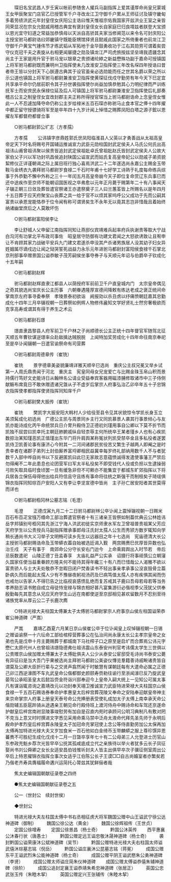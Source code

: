 <!-- { "loadSidebar": true } -->
　　琛旧名宝武昌人岁壬寅以帐前参随舍人擢兵马副指挥上爱其谨厚命尚皇兄蒙城王女甲辰聚宝门店官乙已授管军千户寻改龙江卫守御千户累从王师征讨及镇守畿甸多着劳绩洪武元年封皇侄女庆阳公主诰曰惟天惟祖宗佑我国家开兹洪业王室之亲皆同荣显况在宗女允懿戚用稽古典宜有褒封皇侄女长自家庭巳归良壻兹者朕登大宝颁以恩光宜守妇道之常益加恭慎母以天派自高骄其夫家当修阃范以来令名可封庆阳公主授宝驸马都尉诰曰郊畿镇守既能臣甥馆择贤且懿戚此国家之所倚重者也前龙江卫守御千户黄宝气锺伟节才练武韬从军拓地于金华鼓勇收功于江右其勋劳可谓着矣尝守仪克冠千夫之表旋从右相更闻屡捷之勋及镇龙江严司虎旅按兹坚垒靖我遗疆念其尚主于王家是用升官于驸马宠以银章之贵颁诸纶綍之新益懋殊功副于嘉命可授镇国上将军驸马都尉既而兼明州卫指挥使未几改淮安卫指挥使三年改名堔四年授诰曰昔者帝王皆以分封天下心朕遵古典其于设官虽亲必选勋能而任之世其名爵以荣之所以示公道也镇国上将军驸马都尉兼淮安卫指挥使黄琛征伐戍守勤劳有年今天下巳定宜共享承平命尔仍居前职令其子孙世袭指挥使尔尚益加慎恭勉其心力明纪律而严训练抚军士而安庶民永保禄位延及后人可镇国上将军驸马都尉兼淮安卫指挥使后礼部奏稽古公主之制皇侄女宜改封郡主夫正称所得授官琛当上驸马都尉诰命上念皇侄女惟此一人不忍遽加降夺命仍称公主岁给禄米五百石琛亦称驸马止食本官之俸十四年擢中都正留守授骠骑将军至是卒年四十九岁计闻上悼惜之赐葬凤阳白塔之源子鋐以恩擢左军都督府都督佥事 

　　○驸马都尉郭公圹志（方孝孺） 

　　方孝孺 
　　公讳镇字彦鼎姓郭氏世凤阳临淮县人父英以才勇善战从太祖高皇帝定天下时名将赐号开国辅运推诚宣力武臣元勋柱国封武定侯夫人马氏公何氏出高祖讳山甫曾祖讳聚以侯贵皆追封武定侯祖妣卓氏曾祖妣赵氏皆封武定侯夫人公故大家伯父子兴以军功封巩昌侯追封陕国公谥宣武而姑氏复高皇帝妃公以勋戚子弟资貌絜修仪正详谨朝谒之际上属目班行独心喜焉洪武二十二年遂选尚永嘉公主赐金玉带鞍马金绣衣九袭拜驸马都尉岁食禄二千石时年甫十七好学工诗熟于礼度每命练兵综事于外恭勤不懈中外称之三十一年闰五月高皇帝崩今天子即位复命赏辽东兵事巳而还中途疾作至京师不能朝诏国医视之卒弗愈以元年正月薨于赐第年二十有八事闻天子辍正朝三日敛及葬皆遣官祭诸王亦遣祭奠子三人曰兰蕙荃皆上所赐名以是年四月十五日葬于应天府聚宝山丧葬之具一给于官不以烦其家呜呼公父成功于先而公嗣其富贵以承恩宠能恪恭于位令闻有称可谓贤矣生不永年无以竟其志岂非惜哉且着始终纳诸幽堂庶后之人莫敢坏伤 

　　○驸马都尉富阳侯李让 

　　李让舒城人父申留江南指挥同知让燕邸仪宾靖难兵起率府兵执谢贵等取大宁战白沟河有功掌北平布政司事佐　昭皇居守防御有功建文君闻之大怒欲诱致让且宥申让不肯顾其家力战破平安兵九门建文君遂杀申没其产杀诸男族居人没其幼子妇女异姓姻属尽谪戍边让闻之恸哭誓死战益力永乐元年进驸马都尉封富阳侯食禄千石掌北京刑部事卒赠景国公谥恭敏子茂芳嗣侯坐事夺券子与天顺元年诏与伯爵卒子钦成化十五年嗣 

　　○驸马都尉赵辉 

　　驸马都尉赵辉直隶江都县人以荫授府军前前卫千户直皇城内门　太宗皇帝偶见之奇其貌选尚宝庆长公主历事　六朝眷遇隆厚宣德间降敕有练达老成之褒正统间命掌南京左府事寻委奉祭　孝陵景泰初欲诣　阙报効以杀丑虏以纾痛愤朝廷嘉其忠勤成化十四年三月卒辍视朝一日葬祭如例辉人物修伟麄知文学好贤礼士然穷奢极欲而克享高寿或谓其有得于养生之术云 

　　○驸马都尉石璟 

　　璟直隶昌黎县人府军前卫千户林之子尚顺德长公主正统十四年督官军随驾北征天顺五年曹钦谋逆璟率众赴敌擒达贼脱脱　上闻特加奖劳成化十四年命往南京奉祀至是卒讣闻辍朝一日遣官谕祭命有司营葬 

　　○驸马都尉周德章传（崔铣） 

　　崔铣 
　　景字德章美姿貌廉靖详雅天顺辛巳选尚　重庆公主叔兄冕又举乡试第一人周氏鼎贵闻于河北　重庆主　宪皇同母女兄宠爱亡与比赐金珠玉帛山积而景持儒行笃好文史能诗日从翰林名公请业受益奉宾客器用磁漆脯修取诸市中三子侍侧献觞布席竟日不敢休赠遗诸兄曁从子不虚岁后掌宗人府事弘治乙卯卒年五十子忠锦衣指挥使孝都指挥使贤指挥同知庠千户 

　　○驸马都尉樊大振传（崔铣） 

　　崔铣 
　　樊凯字大振安阳大韩村人少给役至县令见其状貌惊令学凯长身玉立美须髯成化初选尚　广德公主凯与周景同乡主行又同凯慕景人袭其行事景倾心与友凯亦能诗成化丙午命统禁兵日介冑升殿侍卫正德初刘瑾用事自公卿以下莫不折节而凯独不屈尝曰凯幸托主朝廷肺腑戚纵自轻柰辱主何所统卒王某者瑾乡人也有心疾凯数掠治某知瑾恶凯正值瑾出东华门将升肩舆某称冤状列凯受禁卒金且多私役者遂罢凯侍卫凯善论事有康济心今附其一二河间诸郡民贫役苦又繁生子越两人即阉之是时贵幸者在诸郡子弟列土封伯厮养富埒卿相民益冀幸每岁终礼部纳用数千人不与者犹数千入部中哗自尚书以下反避匿凯曰此巳无家故志意蕴愤诚得发遣使事藩王严禁后勿得阉不二年此患息也论团营军曰军太半私役矣不即受钱代人役或负担以生逮操弱弓败矢取具临时食顷罢一旦有缓急非但不可赖亦不能集宜于都城东旷郊指挥以下将兵居各立保伍母得他出给兵符信且守且练有事命将往统之斯强干而制枝矣子琦瑶俱锦衣指挥同知琮百户安阳人又有李让李坚宣德中皆尚　主子孙亡居安阳者其世莫得而详也 

　　○驸马都尉栢冈林公墓志铭（毛澄） 

　　毛澄 
　　正德戊寅九月二十二日驸马都尉林公卒讣闻上震悼辍视朝一日赐米百石布百疋宝镪万缗命工部治葬遣官祭者十有三诸亲王皆祭如制葢优典云公林姓讳岳字邦镇别号栢冈其先浙江宁海人洪武初徙实京师隶水军左卫曾祖普贵祖某父芳应天府学生以公贵授兵马副指挥赠承事郎母汪氏封太孺人公生而秀颕方数岁辄知向学稍长通尚书大义习举子文明畅可读乡先生以远器目之年十七选尚　宪庙德清大长公主授驸马都尉赐诰命及玉带蟒衣葢自始被选廷谒入觐　两宫赐赉巳优厚皆异数也弘治壬戍　天子有事于　南郊命公分守长安右门迨今　上命乘肩舆出入时节若　帝后忌辰数遣祀　山陵正德丁丑孟春享　太庙礼益严公实承　诏摄行将事祗慎公立朝寖久国家任使当益重眷顾方隆夫何不能待其得年纔三十有八而巳惜哉公人渴雅不欲以富贵骄人与士大夫处敬恭不怠暇日闭户焚香读书不轻出事亲孝承事公没哀毁骨立葢卧病久而后能起太孺人少有不豫昼夜躬视汤药及巳病笃值太孺人亦有疾惧其闻而伤也戒勿以告家人不得巳告之比临视哀感愦乱绝而复苏戒其子鹿曰吾母若母若等当务孝养励志读书勉自成立毋徒恃宠禄与锦衣相好甚凡宴集游衍必偕视季父茂犹父供奉殷勤每先其意念从兄应天府学生山远在南都使逆至京邸相见甚欢留数月不忍别至待诸族党率从厚云公二子长鹿次廌 

　　○特进光禄大夫柱国太傅兼太子太傅驸马都尉掌宗人府事京山侯左柱国谥荣恭崔公神道碑（严嵩） 

　　严嵩 
　　嘉靖乙酉夏六月某日京山侯崔公卒于位讣闻皇上叹悼辍视朝一日锡之赠谥谕祭一十六坛命工部给棺椁营葬事公在弘治间尚永康太长公主孝宗皇帝之女弟也先是戊申十月主薨赐葬于都城南下马社榨子口之原至是启圹而合葬焉公讳元字懋仁太原代州人也曾祖讳璟隐德弗仕祖讳震山东泰安州判官考讳儒太学生三世俱以公贵赠京山侯加赠太傅兼太子太傅妣俱夫人公少从泰安公宦邸受毛诗尚书泰安公薨有异征曰是当大吾门乎果被选尚主拜驸马都尉公美姿仪慱览羣籍善诗戚畹诸贵皆自谓莫及公卿大臣折行辈与之交贤声翕然闻于时敏慧有谋朝廷每有大遣命必属之正德己卯江西逆濠图不车丸武皇命公偕都御史颜颐寿赍勑往谕行至浙闻濠巳反乃旋武皇晏驾公承昭圣皇太后懿旨赍金符诣兴邸奉迎今上皇帝入嗣大统上一见知公可属太事凡有谋诣辄咨询之嘉靖改元以功封奉天翊卫推诚宣力武臣特进荣禄大夫柱国京山侯食禄一千五百石赐诰券奉命护孝惠皇太后梓宫葬茂陵又奉命之安陆奉迎献皇帝神主来京命掌宗人府事上册皇天泰号命公充捧册表受使礼成加太子太傅上南幸承天命公偕勋辅五臣扈跸骑从途遇亲王朝见命行殿侍班上渡河侍舟中赐诗命和车驾还京遂命护献皇后梓宫南祔显陵事竣慰劳有加自是召直内苑时承顾问公明习典制凡有敷对罔不克当上意又时时撰进文字悉见采用命乘马禁中泛舟太液命代拜先圣先师于永明后殿命护孝烈皇后椊宫葬永陵皇太子加冠命充掌冠使上念公等侍直勤劳加公太保再加太傅再加特进光禄大夫又岁加食米一百石他如白金绮币玉带麟蟒之服上尊珍馔异恩蕃赉不可胜纪生成化戊戌十二月一日曁卒享年七十有二公母弟三人允登进士历官山东参政充魁乡荐次光皆早卒公抚其孤咸底成立代之亲族待以举火者犹多云长子凤征娶尚书刘公舜卿之女长女适安昌伯钱惟圻封夫人皆主出俱早卒次子骥征侧室周出公卒后上特恩擢锦衣指挥佥事次女适乎江伯陈公长子王谟□□自古尚婚室者亦繁矣若乃偕老齐寿具膺福履命遘兴运简托心膂兹其犹鲜俪者哉 

　　焦太史编辑国朝献征录卷之四终 

　　●焦太史编辑国朝献征录卷之五 

　　公一（世封公　续封世侯） 

　　◆世封公 

　　特进光禄大夫左柱国太傅中书右丞相征虏大将军魏国公赠中山王谥武宁徐公达神道碑（御制） 
　　魏国公徐公达（黄金） 
　　魏国公徐辉祖传（王世贞） 
　　定国公徐增寿 
　　定国公徐景昌（杨士奇） 
　　黔国公沐英传 
　　西平惠襄公沐春行状（唐愚士） 
　　黔国公赠定远王谥忠敬沐晟神道碑（杨士奇） 
　　袭封黔国公谥荣康沐公斌神道碑（吴节） 
　　黔国公赠特进光禄大夫右柱国太师谥武僖沐琮墓志铭（倪岳） 
　　黔国公谥庄襄沐公昆墓志铭（蒋冕） 
　　成国公赠东平王谥武烈朱公能神道碑（杨士奇） 
　　成国公赠平阴王谥武愍朱公勇神道碑（李贤） 
　　成国公赠太师谥庄简朱仪神道碑 
　　成国公赠太傅谥恭僖朱辅神道碑（徐阶） 
　　成国公追封定襄王谥恭靖朱希忠神道碑（张居正） 
　　英国公忠武张玉传（朱睦木挈） 
　　英国公赠定兴王张辅传（朱睦木挈） 

